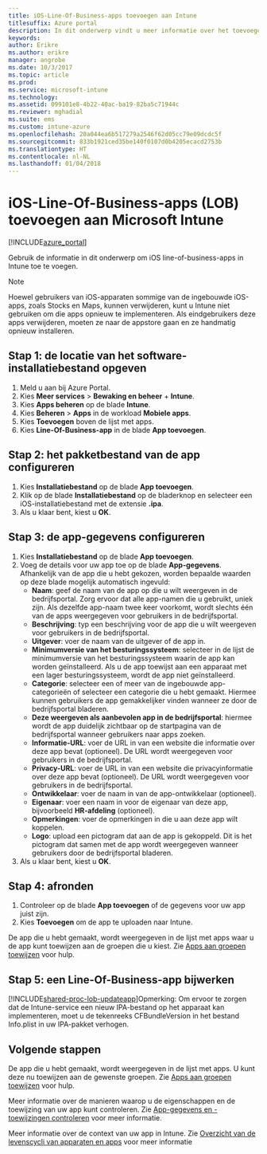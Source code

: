 ```yaml
---
title: iOS-Line-Of-Business-apps toevoegen aan Intune
titlesuffix: Azure portal
description: In dit onderwerp vindt u meer informatie over het toevoegen van iOS-Line-Of-Business-apps aan Intune."
keywords: 
author: Erikre
ms.author: erikre
manager: angrobe
ms.date: 10/3/2017
ms.topic: article
ms.prod: 
ms.service: microsoft-intune
ms.technology: 
ms.assetid: 099101e8-4b22-40ac-ba19-82ba5c71944c
ms.reviewer: mghadial
ms.suite: ems
ms.custom: intune-azure
ms.openlocfilehash: 20a044ea6b517279a2546f62d05cc79e09dcdc5f
ms.sourcegitcommit: 833b1921ced35be140f0107d0b4205ecacd2753b
ms.translationtype: HT
ms.contentlocale: nl-NL
ms.lasthandoff: 01/04/2018
---
```

# <a name="how-to-add-ios-line-of-business-lob-apps-to-microsoft-intune"></a>iOS-Line-Of-Business-apps (LOB) toevoegen aan Microsoft Intune

[!INCLUDE[azure_portal](./includes/azure_portal.md)]

Gebruik de informatie in dit onderwerp om iOS line-of-business-apps in Intune toe te voegen.

>[!NOTE]
>Hoewel gebruikers van iOS-apparaten sommige van de ingebouwde iOS-apps, zoals Stocks en Maps, kunnen verwijderen, kunt u Intune niet gebruiken om die apps opnieuw te implementeren. Als eindgebruikers deze apps verwijderen, moeten ze naar de appstore gaan en ze handmatig opnieuw installeren.

## <a name="step-1---specify-the-software-setup-file"></a>Stap 1: de locatie van het software-installatiebestand opgeven

1. Meld u aan bij Azure Portal.
2. Kies **Meer services** > **Bewaking en beheer** + **Intune**.
3. Kies **Apps beheren** op de blade **Intune**.
4. Kies **Beheren** > **Apps** in de workload **Mobiele apps**.
5. Kies **Toevoegen** boven de lijst met apps.
6. Kies **Line-Of-Business-app** in de blade **App toevoegen**.

## <a name="step-2---configure-the-app-package-file"></a>Stap 2: het pakketbestand van de app configureren

1. Kies **Installatiebestand** op de blade **App toevoegen**.
2. Klik op de blade **Installatiebestand** op de bladerknop en selecteer een iOS-installatiebestand met de extensie **.ipa**.
3. Als u klaar bent, kiest u **OK**.


## <a name="step-3---configure-app-information"></a>Stap 3: de app-gegevens configureren

1. Kies **Installatiebestand** op de blade **App toevoegen**.
2. Voeg de details voor uw app toe op de blade **App-gegevens**. Afhankelijk van de app die u hebt gekozen, worden bepaalde waarden op deze blade mogelijk automatisch ingevuld:
    - **Naam**: geef de naam van de app op die u wilt weergeven in de bedrijfsportal. Zorg ervoor dat alle app-namen die u gebruikt, uniek zijn. Als dezelfde app-naam twee keer voorkomt, wordt slechts één van de apps weergegeven voor gebruikers in de bedrijfsportal.
    - **Beschrijving**: typ een beschrijving voor de app die u wilt weergeven voor gebruikers in de bedrijfsportal.
    - **Uitgever**: voer de naam van de uitgever of de app in.
    - **Minimumversie van het besturingssysteem**: selecteer in de lijst de minimumversie van het besturingssysteem waarin de app kan worden geïnstalleerd. Als u de app toewijst aan een apparaat met een lager besturingssysteem, wordt de app niet geïnstalleerd.
    - **Categorie**: selecteer een of meer van de ingebouwde app-categorieën of selecteer een categorie die u hebt gemaakt. Hiermee kunnen gebruikers de app gemakkelijker vinden wanneer ze door de bedrijfsportal bladeren.
    - **Deze weergeven als aanbevolen app in de bedrijfsportal**: hiermee wordt de app duidelijk zichtbaar op de startpagina van de bedrijfsportal wanneer gebruikers naar apps zoeken.
    - **Informatie-URL**: voer de URL in van een website die informatie over deze app bevat (optioneel). De URL wordt weergegeven voor gebruikers in de bedrijfsportal.
    - **Privacy-URL**: voer de URL in van een website die privacyinformatie over deze app bevat (optioneel). De URL wordt weergegeven voor gebruikers in de bedrijfsportal.
    - **Ontwikkelaar**: voer de naam in van de app-ontwikkelaar (optioneel).
    - **Eigenaar**: voer een naam in voor de eigenaar van deze app, bijvoorbeeld **HR-afdeling** (optioneel).
    - **Opmerkingen**: voer de opmerkingen in die u aan deze app wilt koppelen.
    - **Logo**: upload een pictogram dat aan de app is gekoppeld. Dit is het pictogram dat samen met de app wordt weergegeven wanneer gebruikers door de bedrijfsportal bladeren.
3. Als u klaar bent, kiest u **OK**.

## <a name="step-4---finish-up"></a>Stap 4: afronden

1. Controleer op de blade **App toevoegen** of de gegevens voor uw app juist zijn.
2. Kies **Toevoegen** om de app te uploaden naar Intune.

De app die u hebt gemaakt, wordt weergegeven in de lijst met apps waar u de app kunt toewijzen aan de groepen die u kiest. Zie [Apps aan groepen toewijzen](apps-deploy.md) voor hulp.

## <a name="step-5---update-a-line-of-business-app"></a>Stap 5: een Line-Of-Business-app bijwerken

[!INCLUDE[shared-proc-lob-updateapp](./includes/shared-proc-lob-updateapp.md)]Opmerking: Om ervoor te zorgen dat de Intune-service een nieuw IPA-bestand op het apparaat kan implementeren, moet u de tekenreeks CFBundleVersion in het bestand Info.plist in uw IPA-pakket verhogen.

## <a name="next-steps"></a>Volgende stappen

De app die u hebt gemaakt, wordt weergegeven in de lijst met apps. U kunt deze nu toewijzen aan de gewenste groepen. Zie [Apps aan groepen toewijzen](apps-deploy.md) voor hulp.

Meer informatie over de manieren waarop u de eigenschappen en de toewijzing van uw app kunt controleren. Zie [App-gegevens en -toewijzingen controleren](apps-monitor.md) voor meer informatie.

Meer informatie over de context van uw app in Intune. Zie [Overzicht van de levenscycli van apparaten en apps](introduction-device-app-lifecycles.md) voor meer informatie
